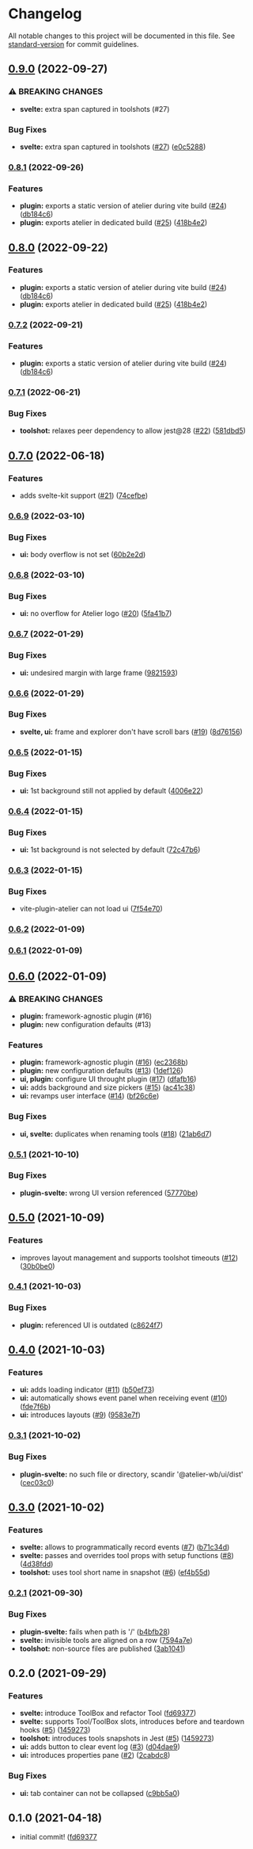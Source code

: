 # Changelog

All notable changes to this project will be documented in this file. See [standard-version](https://github.com/conventional-changelog/standard-version) for commit guidelines.

## [0.9.0](https://github.com/feugy/atelier/compare/v0.8.1...v0.9.0) (2022-09-27)

### ⚠ BREAKING CHANGES

- **svelte:** extra span captured in toolshots (#27)

### Bug Fixes

- **svelte:** extra span captured in toolshots ([#27](https://github.com/feugy/atelier/issues/27)) ([e0c5288](https://github.com/feugy/atelier/commit/e0c52888cca54cd7e592ec6549731dbcf4ddef06))

### [0.8.1](https://github.com/feugy/atelier/compare/v0.7.1...v0.8.1) (2022-09-26)

### Features

- **plugin:** exports a static version of atelier during vite build ([#24](https://github.com/feugy/atelier/issues/24)) ([db184c6](https://github.com/feugy/atelier/commit/db184c6a2fba3011917a7f3ac06664ac384bff99))
- **plugin:** exports atelier in dedicated build ([#25](https://github.com/feugy/atelier/issues/25)) ([418b4e2](https://github.com/feugy/atelier/commit/418b4e292c92eba5804aa82a3f1e57032a86f10e))

## [0.8.0](https://github.com/feugy/atelier/compare/v0.7.1...v0.8.0) (2022-09-22)

### Features

- **plugin:** exports a static version of atelier during vite build ([#24](https://github.com/feugy/atelier/issues/24)) ([db184c6](https://github.com/feugy/atelier/commit/db184c6a2fba3011917a7f3ac06664ac384bff99))
- **plugin:** exports atelier in dedicated build ([#25](https://github.com/feugy/atelier/issues/25)) ([418b4e2](https://github.com/feugy/atelier/commit/418b4e292c92eba5804aa82a3f1e57032a86f10e))

### [0.7.2](https://github.com/feugy/atelier/compare/v0.7.1...v0.7.2) (2022-09-21)

### Features

- **plugin:** exports a static version of atelier during vite build ([#24](https://github.com/feugy/atelier/issues/24)) ([db184c6](https://github.com/feugy/atelier/commit/db184c6a2fba3011917a7f3ac06664ac384bff99))

### [0.7.1](https://github.com/feugy/atelier/compare/v0.7.0...v0.7.1) (2022-06-21)

### Bug Fixes

- **toolshot:** relaxes peer dependency to allow jest@28 ([#22](https://github.com/feugy/atelier/issues/22)) ([581dbd5](https://github.com/feugy/atelier/commit/581dbd51740b8b4c7f375a986e4143ea98d80232))

## [0.7.0](https://github.com/feugy/atelier/compare/v0.6.9...v0.7.0) (2022-06-18)

### Features

- adds svelte-kit support ([#21](https://github.com/feugy/atelier/issues/21)) ([74cefbe](https://github.com/feugy/atelier/commit/74cefbe32800b1833be50d89f27f2bb23862ea3a))

### [0.6.9](https://github.com/feugy/atelier/compare/v0.6.8...v0.6.9) (2022-03-10)

### Bug Fixes

- **ui:** body overflow is not set ([60b2e2d](https://github.com/feugy/atelier/commit/60b2e2d035f860d4400e0ecc29dc6c75661e5571))

### [0.6.8](https://github.com/feugy/atelier/compare/v0.6.7...v0.6.8) (2022-03-10)

### Bug Fixes

- **ui:** no overflow for Atelier logo ([#20](https://github.com/feugy/atelier/issues/20)) ([5fa41b7](https://github.com/feugy/atelier/commit/5fa41b71727ed7c96ff2b585bf747699a7daba89))

### [0.6.7](https://github.com/feugy/atelier/compare/v0.6.6...v0.6.7) (2022-01-29)

### Bug Fixes

- **ui:** undesired margin with large frame ([9821593](https://github.com/feugy/atelier/commit/98215930a92f27be37187f7c8f1e1f29db77e8b7))

### [0.6.6](https://github.com/feugy/atelier/compare/v0.6.5...v0.6.6) (2022-01-29)

### Bug Fixes

- **svelte, ui:** frame and explorer don't have scroll bars ([#19](https://github.com/feugy/atelier/issues/19)) ([8d76156](https://github.com/feugy/atelier/commit/8d76156b71b6da1892fe3a244c1f4e2fb9b99770))

### [0.6.5](https://github.com/feugy/atelier/compare/v0.6.4...v0.6.5) (2022-01-15)

### Bug Fixes

- **ui:** 1st background still not applied by default ([4006e22](https://github.com/feugy/atelier/commit/4006e221444e8e7c97215e30cadda41ad67c8281))

### [0.6.4](https://github.com/feugy/atelier/compare/v0.6.3...v0.6.4) (2022-01-15)

### Bug Fixes

- **ui:** 1st background is not selected by default ([72c47b6](https://github.com/feugy/atelier/commit/72c47b6ffef08882af403ef0d8e09dd9dae4e65a))

### [0.6.3](https://github.com/feugy/atelier/compare/v0.6.2...v0.6.3) (2022-01-15)

### Bug Fixes

- vite-plugin-atelier can not load ui ([7f54e70](https://github.com/feugy/atelier/commit/7f54e70fb20a50e004240c177c65cbf5208bd1ce))

### [0.6.2](https://github.com/feugy/atelier/compare/v0.6.1...v0.6.2) (2022-01-09)

### [0.6.1](https://github.com/feugy/atelier/compare/v0.6.0...v0.6.1) (2022-01-09)

## [0.6.0](https://github.com/feugy/atelier/compare/v0.5.1...v0.6.0) (2022-01-09)

### ⚠ BREAKING CHANGES

- **plugin:** framework-agnostic plugin (#16)
- **plugin:** new configuration defaults (#13)

### Features

- **plugin:** framework-agnostic plugin ([#16](https://github.com/feugy/atelier/issues/16)) ([ec2368b](https://github.com/feugy/atelier/commit/ec2368bbde4bd55fc675833dd8320438bd8be810))
- **plugin:** new configuration defaults ([#13](https://github.com/feugy/atelier/issues/13)) ([1def126](https://github.com/feugy/atelier/commit/1def1262fa88b75104aabf48cbc1e299778bfc51))
- **ui, plugin:** configure UI throught plugin ([#17](https://github.com/feugy/atelier/issues/17)) ([dfafb16](https://github.com/feugy/atelier/commit/dfafb16d4b7bec97e863ead62a661f8fb38c7ead))
- **ui:** adds background and size pickers ([#15](https://github.com/feugy/atelier/issues/15)) ([ac41c38](https://github.com/feugy/atelier/commit/ac41c386e96444aeabd1f35cefdd6248d73b2e2f))
- **ui:** revamps user interface ([#14](https://github.com/feugy/atelier/issues/14)) ([bf26c6e](https://github.com/feugy/atelier/commit/bf26c6e6ce688ed3f90e00535a15ea1136a25d73))

### Bug Fixes

- **ui, svelte:** duplicates when renaming tools ([#18](https://github.com/feugy/atelier/issues/18)) ([21ab6d7](https://github.com/feugy/atelier/commit/21ab6d7002929170539d1bd4c7abc21baba53e39))

### [0.5.1](https://github.com/feugy/atelier/compare/v0.5.0...v0.5.1) (2021-10-10)

### Bug Fixes

- **plugin-svelte:** wrong UI version referenced ([57770be](https://github.com/feugy/atelier/commit/57770bec8422724a91243a922fda0f6cb83adeb1))

## [0.5.0](https://github.com/feugy/atelier/compare/v0.4.1...v0.5.0) (2021-10-09)

### Features

- improves layout management and supports toolshot timeouts ([#12](https://github.com/feugy/atelier/issues/12)) ([30b0be0](https://github.com/feugy/atelier/commit/30b0be00a76d3d9d919c4a70ecbce23b355d68b8))

### [0.4.1](https://github.com/feugy/atelier/compare/v0.4.0...v0.4.1) (2021-10-03)

### Bug Fixes

- **plugin:** referenced UI is outdated ([c8624f7](https://github.com/feugy/atelier/commit/c8624f7665d587ce93fb95898f18867a619a4a09))

## [0.4.0](https://github.com/feugy/atelier/compare/v0.3.1...v0.4.0) (2021-10-03)

### Features

- **ui:** adds loading indicator ([#11](https://github.com/feugy/atelier/issues/11)) ([b50ef73](https://github.com/feugy/atelier/commit/b50ef731b65b53b9f499f150e22ff32c2cf2f1c4))
- **ui:** automatically shows event panel when receiving event ([#10](https://github.com/feugy/atelier/issues/10)) ([fde7f6b](https://github.com/feugy/atelier/commit/fde7f6bde65ed25ecfd769b2a3b548cd049802b4))
- **ui:** introduces layouts ([#9](https://github.com/feugy/atelier/issues/9)) ([9583e7f](https://github.com/feugy/atelier/commit/9583e7f8b695bc6becb14e3a81a2602a880b184f))

### [0.3.1](https://github.com/feugy/atelier/compare/v0.3.0...v0.3.1) (2021-10-02)

### Bug Fixes

- **plugin-svelte:** no such file or directory, scandir '@atelier-wb/ui/dist' ([cec03c0](https://github.com/feugy/atelier/commit/cec03c032058e8f7bfd0ce0f228e343fe2357928))

## [0.3.0](https://github.com/feugy/atelier/compare/v0.2.1...v0.3.0) (2021-10-02)

### Features

- **svelte:** allows to programmatically record events ([#7](https://github.com/feugy/atelier/issues/7)) ([b71c34d](https://github.com/feugy/atelier/commit/b71c34da66403f4d4365a546f27b35759e13c654))
- **svelte:** passes and overrides tool props with setup functions ([#8](https://github.com/feugy/atelier/issues/8)) ([4d38fdd](https://github.com/feugy/atelier/commit/4d38fdd31f73e02d7a3dd59e68f67468e0414ac5))
- **toolshot:** uses tool short name in snapshot ([#6](https://github.com/feugy/atelier/issues/6)) ([ef4b55d](https://github.com/feugy/atelier/commit/ef4b55db32d2fed0ca5f6674378f514a26c4e994))

### [0.2.1](https://github.com/feugy/atelier/compare/v0.2.0...v0.2.1) (2021-09-30)

### Bug Fixes

- **plugin-svelte:** fails when path is '/' ([b4bfb28](https://github.com/feugy/atelier/commit/b4bfb2882774638b929ff0ffc36c8bcec2b2a104))
- **svelte:** invisible tools are aligned on a row ([7594a7e](https://github.com/feugy/atelier/commit/7594a7e938a1cb66f45266f229c0b970dfaa60f0))
- **toolshot:** non-source files are published ([3ab1041](https://github.com/feugy/atelier/commit/3ab10416c75214f19a224f80e84700898c3f2fb9))

## 0.2.0 (2021-09-29)

### Features

- **svelte:** introduce ToolBox and refactor Tool ([fd69377](https://github.com/feugy/atelier/commit/fd6937792f59ed56abb943d0c90511b880837342))
- **svelte:** supports Tool/ToolBox slots, introduces before and teardown hooks ([#5](https://github.com/feugy/atelier/pulls/5)) ([1459273](https://github.com/feugy/atelier/commit/1459273b392fc95a221d83703a28314f6acd2472))
- **toolshot:** introduces tools snapshots in Jest ([#5](https://github.com/feugy/atelier/pulls/5)) ([1459273](https://github.com/feugy/atelier/commit/1459273b392fc95a221d83703a28314f6acd2472))
- **ui:** adds button to clear event log ([#3](https://github.com/feugy/atelier/pulls/3)) ([d04dae9](https://github.com/feugy/atelier/commit/d04dae91b20843ed7dfb1caca8e66f46d39dc6d5))
- **ui:** introduces properties pane ([#2](https://github.com/feugy/atelier/pulls/2)) ([2cabdc8](https://github.com/feugy/atelier/commit/2cabdc81c4a9ed2ea4fff7f3d25e8cf112a847db))

### Bug Fixes

- **ui:** tab container can not be collapsed ([c9bb5a0](https://github.com/feugy/atelier/commit/c9bb5a06a25cb286b96d7ebf35d5339c32972ce7))

## 0.1.0 (2021-04-18)

- initial commit! ([fd69377](<(https://github.com/feugy/atelier/commit/fd6937792f59ed56abb943d0c90511b880837342)>)
